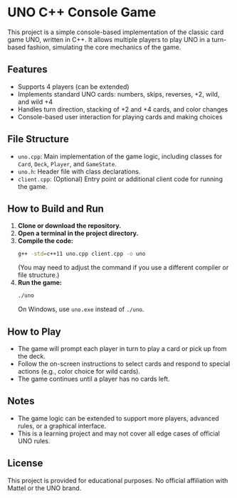 # UNO C++ Console Game

This project is a simple console-based implementation of the classic card game UNO, written in C++. It allows multiple players to play UNO in a turn-based fashion, simulating the core mechanics of the game.

## Features

- Supports 4 players (can be extended)
- Implements standard UNO cards: numbers, skips, reverses, +2, wild, and wild +4
- Handles turn direction, stacking of +2 and +4 cards, and color changes
- Console-based user interaction for playing cards and making choices

## File Structure

- `uno.cpp`: Main implementation of the game logic, including classes for `Card`, `Deck`, `Player`, and `GameState`.
- `uno.h`: Header file with class declarations.
- `client.cpp`: (Optional) Entry point or additional client code for running the game.

## How to Build and Run

1. **Clone or download the repository.**
2. **Open a terminal in the project directory.**
3. **Compile the code:**
   ```sh
   g++ -std=c++11 uno.cpp client.cpp -o uno
   ```
   (You may need to adjust the command if you use a different compiler or file structure.)
4. **Run the game:**
   ```sh
   ./uno
   ```
   On Windows, use `uno.exe` instead of `./uno`.

## How to Play

- The game will prompt each player in turn to play a card or pick up from the deck.
- Follow the on-screen instructions to select cards and respond to special actions (e.g., color choice for wild cards).
- The game continues until a player has no cards left.

## Notes

- The game logic can be extended to support more players, advanced rules, or a graphical interface.
- This is a learning project and may not cover all edge cases of official UNO rules.

## License

This project is provided for educational purposes. No official affiliation with Mattel or the UNO brand.
